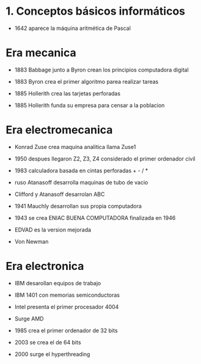 # 1. Conceptos básicos informáticos

- 1642 aparece la máquina aritmética de Pascal

# Era mecanica 

- 1883 Babbage junto a Byron crean los principios computadora digital 

- 1883 Byron crea el primer algoritmo parea realizar tareas

- 1885 Hollerith crea las tarjetas perforadas 

- 1885 Hollerith funda su empresa para censar a la poblacion

# Era electromecanica 

- Konrad Zuse crea maquina analitica llama Zuse1

- 1950 despues llegaron Z2, Z3, Z4 considerado el primer ordenador civil 

- 1983 calculadora basada en cintas perforadas + - / * 

- ruso Atanasoff desarrolla maquinas de tubo de vacio 

- Clifford y Atanasoff desarrolan ABC

- 1941 Mauchly desarrollan sus propia computadora

- 1943 se crea ENIAC BUENA COMPUTADORA finalizada en 1946

- EDVAD es la version mejorada 

- Von Newman 

# Era electronica

- IBM desarollan equipos de trabajo 

- IBM 1401 con memorias semiconductoras

- Intel presenta el primer procesador 4004

- Surge AMD

- 1985 crea el primer ordenador de 32 bits

- 2003 se crea el de 64 bits 

- 2000 surge el hyperthreading 